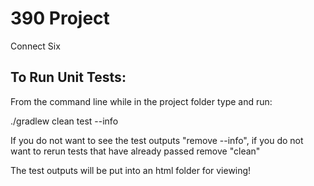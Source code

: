 # 390 Project
Connect Six

## To Run Unit Tests:
From the command line while in the project folder type and run:

./gradlew clean  test --info
 
If you do not want to see the test outputs "remove --info",
if you do not want to rerun tests that have already passed remove "clean"

The test outputs will be put into an html folder for viewing!
